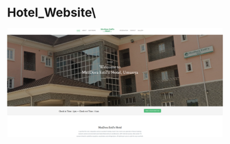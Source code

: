 # Hotel_Website\

![Mezdora](https://github.com/nkemsileslie/nkemsileslie.github.io/blob/main/assets/img/portfolio/Hotel.png)
